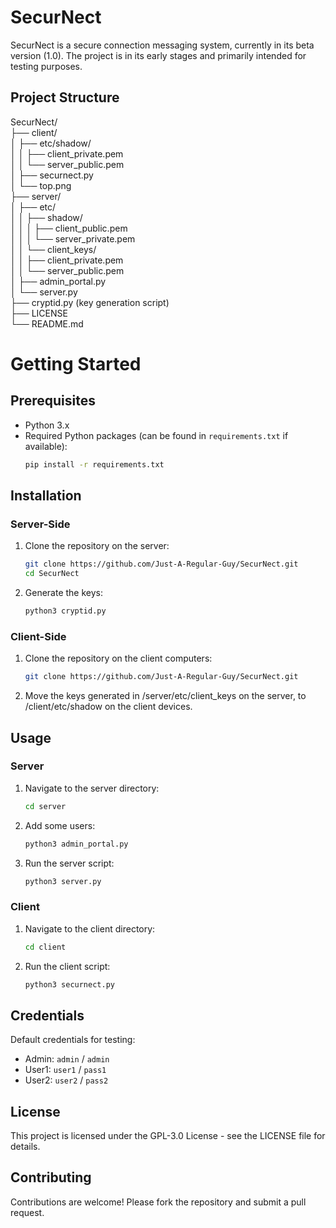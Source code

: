 # SecurNect

SecurNect is a secure connection messaging system, currently in its beta version (1.0). The project is in its early stages and primarily intended for testing purposes.

## Project Structure

SecurNect/  
├── client/  
│ ├── etc/shadow/  
│ │ ├── client_private.pem  
│ │ └── server_public.pem  
│ ├── securnect.py  
│ └── top.png  
├── server/  
│ ├── etc/  
│ │ ├── shadow/  
│ │ │ ├── client_public.pem  
│ │ │ └── server_private.pem  
│ │ └── client_keys/  
│ │   ├── client_private.pem  
│ │   └── server_public.pem  
│ ├── admin_portal.py  
│ └── server.py  
├── cryptid.py (key generation script)  
├── LICENSE  
└── README.md  

# Getting Started

## Prerequisites

- Python 3.x
- Required Python packages (can be found in `requirements.txt` if available):
   ```bash
   pip install -r requirements.txt
   ```

## Installation  

### Server-Side

1. Clone the repository on the server:
   ```bash
   git clone https://github.com/Just-A-Regular-Guy/SecurNect.git
   cd SecurNect
   ```
   
2. Generate the keys:
   ```bash
   python3 cryptid.py
   ```
  
### Client-Side

1. Clone the repository on the client computers:
   ```bash
   git clone https://github.com/Just-A-Regular-Guy/SecurNect.git
   ```
   
2. Move the keys generated in /server/etc/client_keys on the server, to /client/etc/shadow on the client devices.

## Usage

### Server

1. Navigate to the server directory:
   ```bash
   cd server
   ```

2. Add some users:
   ```bash
   python3 admin_portal.py
   ```

3. Run the server script:
   ```bash
   python3 server.py
   ```
   
### Client

1. Navigate to the client directory:
   ```bash
   cd client
   ```

3. Run the client script:
   ```bash
   python3 securnect.py
   ```
   
## Credentials

Default credentials for testing:

- Admin: `admin` / `admin`
- User1: `user1` / `pass1`
- User2: `user2` / `pass2`

## License

This project is licensed under the GPL-3.0 License - see the LICENSE file for details.

## Contributing

Contributions are welcome! Please fork the repository and submit a pull request.
